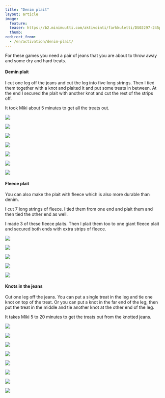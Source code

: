 ```yaml
---
title: "Denim plait"
layout: article
image:
  feature:
  teaser: https://b2.minimuutti.com/aktivointi/farkkuletti/DS02297-245px.jpg
  thumb:
redirect_from:
  - /en/activation/denim-plait/
---
```


For these games you need a pair of jeans that you are about to throw away and some dry and hard treats.

#### Demin plait

I cut one leg off the jeans and cut the leg into five long strings. Then I tied them together with a knot and plaited it and put some treats in between. At the end I secured the plait with another knot and cut the rest of the strips off.

It took Miki about 5 minutes to get all the treats out.

![](https://b2.minimuutti.com/aktivointi/farkkuletti/DS02273-800px.jpg)

![](https://b2.minimuutti.com/aktivointi/farkkuletti/DS02284-800px.jpg)

![](https://b2.minimuutti.com/aktivointi/farkkuletti/DS02297-800px.jpg)

![](https://b2.minimuutti.com/aktivointi/farkkuletti/DS02326-800px.jpg)

![](https://b2.minimuutti.com/aktivointi/farkkuletti/DS02337-800px.jpg)

![](https://b2.minimuutti.com/aktivointi/farkkuletti/DS02264-800px.jpg)

![](https://b2.minimuutti.com/aktivointi/farkkuletti/DS02261-800px.jpg)

#### Fleece plait

You can also make the plait with fleece which is also more durable than denim.

I cut 7 long strings of fleece. I tied them from one end and plait them and then tied the other end as well.

I made 3 of these fleece plaits. Then I plait them too to one giant fleece plait and secured both ends with extra strips of fleece.

![](https://b2.minimuutti.com/aktivointi/farkkuletti/DS18070-800px.jpg)

![](https://b2.minimuutti.com/aktivointi/farkkuletti/DS18079-800px.jpg)

![](https://b2.minimuutti.com/aktivointi/farkkuletti/DS18110-800px.jpg)

![](https://b2.minimuutti.com/aktivointi/farkkuletti/DS18137-800px.jpg)

![](https://b2.minimuutti.com/aktivointi/farkkuletti/fleeceletti_kollaasi-800px.jpg)

#### Knots in the jeans

Cut one leg off the jeans. You can put a single treat in the leg and tie one knot on top of the treat. Or you can put a knot in the far end of the leg, then put the treat in the middle and tie another knot at the other end of the leg.

It takes Miki 5 to 20 minutes to get the treats out from the knotted jeans.

![](https://b2.minimuutti.com/aktivointi/farkkuletti/DS02434-800px.jpg)

![](https://b2.minimuutti.com/aktivointi/farkkuletti/DS02443-800px.jpg)

![](https://b2.minimuutti.com/aktivointi/farkkuletti/DS02562-800px.jpg)

![](https://b2.minimuutti.com/aktivointi/farkkuletti/DS02566-800px.jpg)

![](https://b2.minimuutti.com/aktivointi/farkkuletti/DS02579-800px.jpg)

![](https://b2.minimuutti.com/aktivointi/farkkuletti/DS02692-800px.jpg)

![](https://b2.minimuutti.com/aktivointi/farkkuletti/DS02706-800px.jpg)

![](https://b2.minimuutti.com/aktivointi/farkkuletti/DS02428-800px.jpg)
